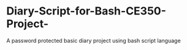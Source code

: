 # Diary-Script-for-Bash-CE350-Project-

A password protected basic diary project using bash script language

